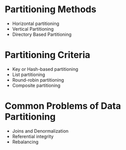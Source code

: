 # Partitioning Methods

* Horizontal partitioning
* Vertical Partitioning
* Directory Based Partitioning

# Partitioning Criteria

* Key or Hash-based partitioning
* List partitioning
* Round-robin partitioning
* Composite partitioning

# Common Problems of Data Partitioning

* Joins and Denormalization
* Referential integrity
* Rebalancing
  